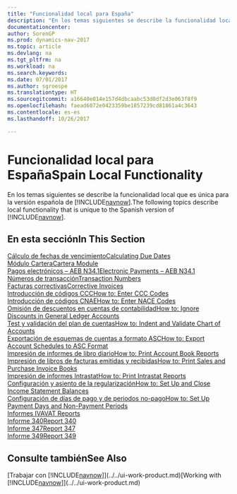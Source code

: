 ```yaml
---
title: "Funcionalidad local para España"
description: "En los temas siguientes se describe la funcionalidad local de la versión española de[!INCLUDE[navnow](../../includes/navnow_md.md)]."
documentationcenter: 
author: SorenGP
ms.prod: dynamics-nav-2017
ms.topic: article
ms.devlang: na
ms.tgt_pltfrm: na
ms.workload: na
ms.search.keywords: 
ms.date: 07/01/2017
ms.author: sgroespe
ms.translationtype: HT
ms.sourcegitcommit: a16640e014e157d4dbcaabc53d0df2d3e063f8f9
ms.openlocfilehash: faead6072e0423359be1857239cd81861a4c3643
ms.contentlocale: es-es
ms.lasthandoff: 10/26/2017

---
```

# <a name="spain-local-functionality"></a><span data-ttu-id="25669-103">Funcionalidad local para España</span><span class="sxs-lookup"><span data-stu-id="25669-103">Spain Local Functionality</span></span>
<span data-ttu-id="25669-104">En los temas siguientes se describe la funcionalidad local que es única para la versión española de [!INCLUDE[navnow](../../includes/navnow_md.md)].</span><span class="sxs-lookup"><span data-stu-id="25669-104">The following topics describe local functionality that is unique to the Spanish version of [!INCLUDE[navnow](../../includes/navnow_md.md)].</span></span>  

## <a name="in-this-section"></a><span data-ttu-id="25669-105">En esta sección</span><span class="sxs-lookup"><span data-stu-id="25669-105">In This Section</span></span>  
  [<span data-ttu-id="25669-106">Cálculo de fechas de vencimiento</span><span class="sxs-lookup"><span data-stu-id="25669-106">Calculating Due Dates</span></span>](calculating-due-dates.md)  
  [<span data-ttu-id="25669-107">Módulo Cartera</span><span class="sxs-lookup"><span data-stu-id="25669-107">Cartera Module</span></span>](cartera-module.md)  
  [<span data-ttu-id="25669-108">Pagos electrónicos – AEB N34.1</span><span class="sxs-lookup"><span data-stu-id="25669-108">Electronic Payments – AEB N34.1</span></span>](electronic-payments-%E2%80%93-aeb-n34.1.md)  
  [<span data-ttu-id="25669-109">Números de transacción</span><span class="sxs-lookup"><span data-stu-id="25669-109">Transaction Numbers</span></span>](transaction-numbers.md)  
  [<span data-ttu-id="25669-110">Facturas correctivas</span><span class="sxs-lookup"><span data-stu-id="25669-110">Corrective Invoices</span></span>](corrective-invoices.md)  
  [<span data-ttu-id="25669-111">Introducción de códigos CCC</span><span class="sxs-lookup"><span data-stu-id="25669-111">How to: Enter CCC Codes</span></span>](how-to-enter-ccc-codes.md)  
  [<span data-ttu-id="25669-112">Introducción de códigos CNAE</span><span class="sxs-lookup"><span data-stu-id="25669-112">How to: Enter NACE Codes</span></span>](how-to-enter-nace-codes.md)  
  [<span data-ttu-id="25669-113">Omisión de descuentos en cuentas de contabilidad</span><span class="sxs-lookup"><span data-stu-id="25669-113">How to: Ignore Discounts in General Ledger Accounts</span></span>](how-to-ignore-discounts-in-general-ledger-accounts.md)  
  [<span data-ttu-id="25669-114">Test y validación del plan de cuentas</span><span class="sxs-lookup"><span data-stu-id="25669-114">How to: Indent and Validate Chart of Accounts</span></span>](how-to-indent-and-validate-chart-of-accounts.md)  
  [<span data-ttu-id="25669-115">Exportación de esquemas de cuentas a formato ASC</span><span class="sxs-lookup"><span data-stu-id="25669-115">How to: Export Account Schedules to ASC Format</span></span>](how-to-export-account-schedules-to-asc-format.md)  
  [<span data-ttu-id="25669-116">Impresión de informes de libro diario</span><span class="sxs-lookup"><span data-stu-id="25669-116">How to: Print Account Book Reports</span></span>](how-to-print-account-book-reports.md)  
  [<span data-ttu-id="25669-117">Impresión de libros de facturas emitidas y recibidas</span><span class="sxs-lookup"><span data-stu-id="25669-117">How to: Print Sales and Purchase Invoice Books</span></span>](how-to-print-sales-and-purchase-invoice-books.md)  
  [<span data-ttu-id="25669-118">Impresión de informes Intrastat</span><span class="sxs-lookup"><span data-stu-id="25669-118">How to: Print Intrastat Reports</span></span>](how-to-print-intrastat-reports.md)  
  [<span data-ttu-id="25669-119">Configuración y asiento de la regularización</span><span class="sxs-lookup"><span data-stu-id="25669-119">How to: Set Up and Close Income Statement Balances</span></span>](how-to-set-up-and-close-income-statement-balances.md)  
  [<span data-ttu-id="25669-120">Configuración de días de pago y de periodos no-pago</span><span class="sxs-lookup"><span data-stu-id="25669-120">How to: Set Up Payment Days and Non-Payment Periods</span></span>](how-to-set-up-payment-days-and-non-payment-periods.md)  
  [<span data-ttu-id="25669-121">Informes IVA</span><span class="sxs-lookup"><span data-stu-id="25669-121">VAT Reports</span></span>](vat-reports.md)  
  [<span data-ttu-id="25669-122">Informe 340</span><span class="sxs-lookup"><span data-stu-id="25669-122">Report 340</span></span>](report-340.md)  
  [<span data-ttu-id="25669-123">Informe 347</span><span class="sxs-lookup"><span data-stu-id="25669-123">Report 347</span></span>](report-347.md)  
  [<span data-ttu-id="25669-124">Informe 349</span><span class="sxs-lookup"><span data-stu-id="25669-124">Report 349</span></span>](report-349.md)  

## <a name="see-also"></a><span data-ttu-id="25669-125">Consulte también</span><span class="sxs-lookup"><span data-stu-id="25669-125">See Also</span></span>
<span data-ttu-id="25669-126">[Trabajar con [!INCLUDE[navnow](../../includes/navnow_md.md)]](../../ui-work-product.md)</span><span class="sxs-lookup"><span data-stu-id="25669-126">[Working with [!INCLUDE[navnow](../../includes/navnow_md.md)]](../../ui-work-product.md)</span></span> 

